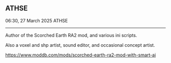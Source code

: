 ATHSE
---
06:30, 27 March 2025‎ ATHSE

---

Author of the Scorched Earth RA2 mod, and various ini scripts.

Also a voxel and shp artist, sound editor, and occasional concept artist.

<https://www.moddb.com/mods/scorched-earth-ra2-mod-with-smart-ai>

